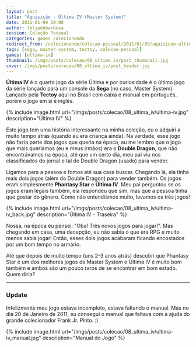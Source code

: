 ```yaml
---
layout: post
title: "Aquisição - Última IV (Master System)"
date: 2011-01-09 19:00
author: felipebbarbosa
session: Coleção Pessoal
categories: games colecionando
redirect_from: /colecionando/colecao-pessoal/2011/01/09/aquisicao-ultima-iv.html
tags: [sega, master-system, tectoy, colecao-pessoal]
games: [ultima-iv]
thumbnail: /imgs/posts/colecao/08_ultima_iv/post_thumbnail.jpg
cover: /imgs/posts/colecao/08_ultima_iv/post_header.jpg
---
```


**Última IV** é o quarto jogo da série Última e por curiosidade é o último jogo da série lançado
para um console da **Sega** (no caso, Master System). Lançado pela **Tectoy** aqui no Brasil com caixa
e manual em português, porém o jogo em si é inglês.

<!--more-->

{% include image.html url="/imgs/posts/colecao/08_ultima_iv/ultima-iv.jpg" description="Última IV" %}

Este jogo tem uma história interessante na minha coleção, eu o adquiri a muito tempo atrás (quando
eu era criança ainda). Na verdade, esse jogo não fazia parte dos jogos que queria na época, eu me
lembro que o jogo que mais queríamos (eu e meus irmãos) era o **Double Dragon**, que não encontrávamos
na época, até que um certo dia, meu pai viu nos classificados do jornal o tal do Double Dragon (usado)
para vender.

Ligamos para a pessoa e fomos até sua casa buscar. Chegando lá, ela tinha mais dois jogos (além
do Double Dragon) para vender também. Os jogos eram simplesmente **Phantasy Star** e **Última IV**.
Meu pai perguntou se os jogos eram legais também, ela respondeu que sim, mas que a pessoa tinha
que gostar do gênero. Como não entendiámos muito, levamos os três jogos!

{% include image.html url="/imgs/posts/colecao/08_ultima_iv/ultima-iv_back.jpg" description="Última IV - Traseira" %}

Nossa, na época eu pensei: "Oba! Três novos jogos para jogar!". Mas chegando em casa, uma
decepção, eu não sabia o que era RPG e muito menos sabia jogar! Então, esses dois jogos acabaram
ficando encostados por um bom tempo no armário.

Até que depois de muito tempo (uns 2-3 anos atrás) descobri que Phantasy Star é um dos melhores
jogos de Master System e Última IV é muito bom também e ambos são um pouco raros de se encontrar em
bom estado. Quem diria?

---

### Update

Infelizmente meu jogo estava incompleto, estava faltando o manual. Mas no dia 20 de Janeiro de 2011,
eu consegui o manual que faltava com a ajuda do grande colecionador Frank Jr. Pinto. :)

{% include image.html url="/imgs/posts/colecao/08_ultima_iv/ultima-iv_manual.jpg" description="Manual do Jogo" %}
